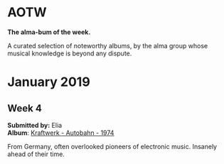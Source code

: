 AOTW
====
**The alma-bum of the week.**

A curated selection of noteworthy albums, by the alma group whose musical knowledge is beyond any dispute.

January 2019
===========

Week 4
------
**Submitted by:** Elia  
**Album**: [Kraftwerk - Autobahn - 1974](https://open.spotify.com/album/0DzC0tyowMi2O9QfkDRvfJ)

From Germany, often overlooked pioneers of electronic music. Insanely ahead of their time. 

